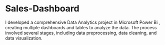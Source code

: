 # Sales-Dashboard
I developed a comprehensive Data Analytics project in Microsoft Power Bi , creating multiple dashboards and tables to analyze the data. The process involved several stages, including data preprocessing, data cleaning, and data visualization.
